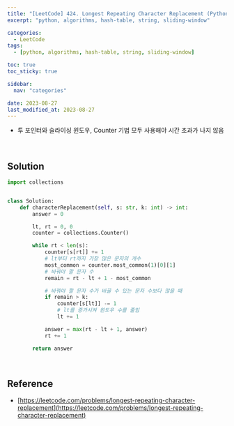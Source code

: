 ```yaml
---
title: "[LeetCode] 424. Longest Repeating Character Replacement (Python)"
excerpt: "python, algorithms, hash-table, string, sliding-window"

categories:
  - LeetCode
tags:
  - [python, algorithms, hash-table, string, sliding-window]

toc: true
toc_sticky: true

sidebar:
  nav: "categories"

date: 2023-08-27
last_modified_at: 2023-08-27
---
```


- 투 포인터와 슬라이싱 윈도우, Counter 기법 모두 사용해야 시간 초과가 나지 않음

<br>

## Solution

```python
import collections


class Solution:
    def characterReplacement(self, s: str, k: int) -> int:
        answer = 0

        lt, rt = 0, 0
        counter = collections.Counter()

        while rt < len(s):
            counter[s[rt]] += 1
            # lt부터 rt까지 가장 많은 문자의 개수
            most_common = counter.most_common(1)[0][1]
            # 바꿔야 할 문자 수
            remain = rt - lt + 1 - most_common

            # 바꿔야 할 문자 수가 바꿀 수 있는 문자 수보다 많을 때
            if remain > k:
                counter[s[lt]] -= 1
                # lt를 증가시켜 윈도우 수를 줄임
                lt += 1

            answer = max(rt - lt + 1, answer)
            rt += 1

        return answer
```

<br>

## Reference

- [https://leetcode.com/problems/longest-repeating-character-replacement](https://leetcode.com/problems/longest-repeating-character-replacement)
